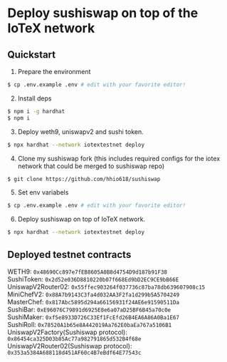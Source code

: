 # Deploy sushiswap on top of the IoTeX network

## Quickstart
1. Prepare the environment
```sh
$ cp .env.example .env # edit with your favorite editor!
```
2. Install deps 
```sh
$ npm i -g hardhat
$ npm i
```
3. Deploy weth9, uniswapv2 and sushi token.
```sh
$ npx hardhat --network iotextestnet deploy
```
4. Clone my sushiswap fork (this includes required configs for the iotex network that could be merged to sushiswap repo)
```sh
$ git clone https://github.com/hhio618/sushiswap
```
5. Set env variabels
```sh
$ cp .env.example .env # edit with your favorite editor!
```
6. Deploy sushiswap on top of IoTeX network.
```sh
$ npx hardhat --network iotextestnet deploy
```

## Deployed testnet contracts
WETH9: `0x48690Cc897e7fEB8605A0B8d4754D9d187b91F38`  
SushiToken: `0x2d52e036D8810220b07f668Ed9bD2EC9CE9bB66E`  
UniswapV2Router02: `0x55ffec903264f037736c87ba78db639607908c15`  
MiniChefV2: `0x88A7b9143C3fa4d032AA3F2fa1d299b5A5704249`  
MasterChef: `0x817Abc5895d294a66156931f24AE6e91590511Da`  
SushiBar: `0xE96076C79891d6925E8e6a07aD25BF6B45a70c0e`  
SushiMaker: `0xf5e8933D726C33Ef1FcEfd26B4EA6A86A0Ba1E67`  
SushiRoll: `0x78520A1b65e8A442019Aa762E0baEa767a5106B1`  
UniswapV2Factory(Sushiswap protocol): `0x86454ca325D03b85Ac77a982791865d532B4f68e`  
UniswapV2Router02(Sushiswap protocol): `0x353a5384A688118d451AF60c4B7eBdf64E77543c`  
